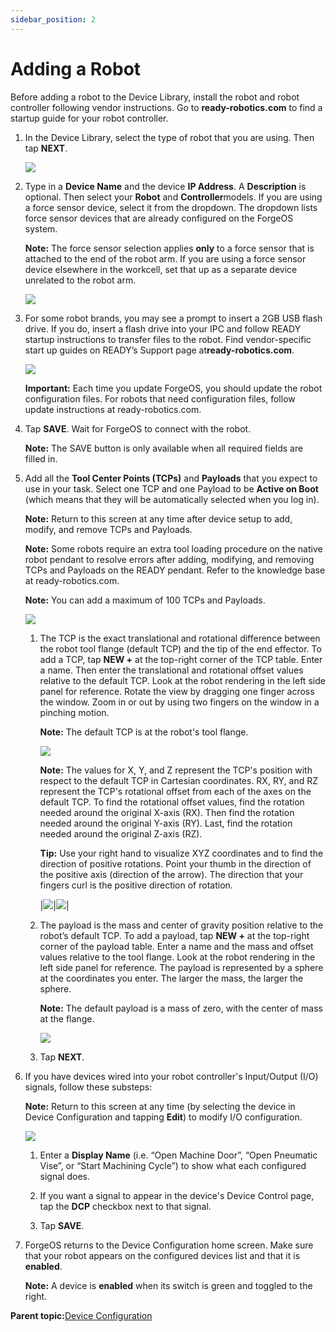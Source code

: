 ```yaml
---
sidebar_position: 2
---
```


# Adding a Robot

Before adding a robot to the Device Library, install the robot and robot controller following vendor instructions. Go to **ready-robotics.com** to find a startup guide for your robot controller.

1.  In the Device Library, select the type of robot that you are using. Then tap **NEXT**.

    ![](../Images/DeviceConfiguration/DeviceLibrary-Filter-Robot.png)

2.  Type in a ​**Device Name​** and the device **​​IP Address**. A **Description** is optional. Then select your ​**Robot** ​and **Controller**​ models. If you are using a force sensor device, select it from the dropdown. The dropdown lists force sensor devices that are already configured on the ForgeOS system.

    **Note:** The force sensor selection applies **only** to a force sensor that is attached to the end of the robot arm. If you are using a force sensor device elsewhere in the workcell, set that up as a separate device unrelated to the robot arm.

    ![](../Images/DeviceConfiguration/Robot-Home.png)

3.  For some robot brands, you may see a prompt to insert a 2GB USB flash drive. If you do, insert a flash drive into your IPC and follow READY startup instructions to transfer files to the robot. Find vendor-specific start up guides on READY’s Support page at**ready-robotics.com**.

    ![](../Images/DeviceConfiguration/Robot-CopyConfigurationFiles-InsertUSB.png)

    **Important:** Each time you update ForgeOS, you should update the robot configuration files. For robots that need configuration files, follow update instructions at ready-robotics.com.

4.  Tap **SAVE**. Wait for ForgeOS to connect with the robot.

    **Note:** The SAVE button is only available when all required fields are filled in.

5.  Add all the **Tool Center Points \(TCPs\)** and **Payloads** that you expect to use in your task. Select one TCP and one Payload to be **Active on Boot** \(which means that they will be automatically selected when you log in\).

    **Note:** Return to this screen at any time after device setup to add, modify, and remove TCPs and Payloads.

    **Note:** Some robots require an extra tool loading procedure on the native robot pendant to resolve errors after adding, modifying, and removing TCPs and Payloads on the READY pendant. Refer to the knowledge base at ready-robotics.com.

    **Note:** You can add a maximum of 100 TCPs and Payloads.

    ![](../Images/DeviceConfiguration/Robot-TCPsandPayloads.png)

    1.  The TCP is the exact translational and rotational difference between the robot tool flange \(default TCP\) and the tip of the end effector. To add a TCP, tap **NEW +** at the top-right corner of the TCP table. Enter a name. Then enter the translational and rotational offset values relative to the default TCP. Look at the robot rendering in the left side panel for reference. Rotate the view by dragging one finger across the window. Zoom in or out by using two fingers on the window in a pinching motion.

        **Note:** The default TCP is at the robot's tool flange.

        ![](../Images/DeviceConfiguration/Robot-AddTCP.png)

        **Note:** The values for X, Y, and Z represent the TCP's position with respect to the default TCP in Cartesian coordinates. RX, RY, and RZ represent the TCP's rotational offset from each of the axes on the default TCP. To find the rotational offset values, find the rotation needed around the original X-axis \(RX\). Then find the rotation needed around the original Y-axis \(RY\). Last, find the rotation needed around the original Z-axis \(RZ\).

        **Tip:** Use your right hand to visualize XYZ coordinates and to find the direction of positive rotations. Point your thumb in the direction of the positive axis \(direction of the arrow\). The direction that your fingers curl is the positive direction of rotation.

        |![](../Images/DeviceConfiguration/RightHandRuleXYZ.png)|![](../Images/DeviceConfiguration/RightHandRule-Curl.png)|

    2.  The payload is the mass and center of gravity position relative to the robot’s default TCP. To add a payload, tap **NEW +** at the top-right corner of the payload table. Enter a name and the mass and offset values relative to the tool flange. Look at the robot rendering in the left side panel for reference. The payload is represented by a sphere at the coordinates you enter. The larger the mass, the larger the sphere.

        **Note:** The default payload is a mass of zero, with the center of mass at the flange.

        ![](../Images/DeviceConfiguration/Robot-AddPayload.png)

    3.  Tap **NEXT**.

6.  If you have devices wired into your robot controller's Input/Output \(I/O\) signals, follow these substeps:

    **Note:** Return to this screen at any time \(by selecting the device in Device Configuration and tapping **Edit**\) to modify I/O configuration.

    ![](../Images/DeviceConfiguration/Robot-InputSignals.png)

    1.  Enter a **Display Name** \(i.e. “Open Machine Door”, “Open Pneumatic Vise”, or “Start Machining Cycle”\) to show what each configured signal does.

    2.  If you want a signal to appear in the device's Device Control page, tap the **DCP** checkbox next to that signal.

    3.  Tap **SAVE**.

7.  ForgeOS returns to the Device Configuration home screen. Make sure that your robot appears on the configured devices list and that it is ​**enabled**​.

    **Note:** A device is **enabled** when its switch is green and toggled to the right.


**Parent topic:**[Device Configuration](../DeviceConfiguration/DeviceConfigurationOverview.md)

